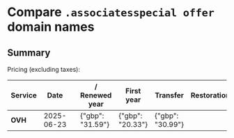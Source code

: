 # Compare `.associatesspecial offer` domain names

## Summary

Pricing (excluding taxes):

| Service | Date |  | / Renewed year | First year | Transfer | Restoration |
|--|--|--|--|--|--|--|
| **OVH** | 2025-06-23 |  | {"gbp": "31.59"} | {"gbp": "20.33"} | {"gbp": "30.99"} |  |
